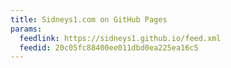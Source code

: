 ```yaml
---
title: Sidneys1.com on GitHub Pages
params:
  feedlink: https://sidneys1.github.io/feed.xml
  feedid: 20c05fc88400ee011dbd0ea225ea16c5
---
```

